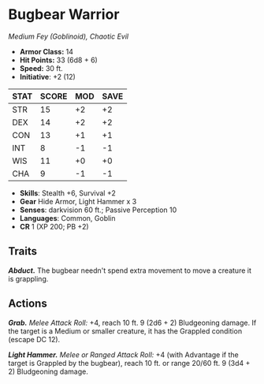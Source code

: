 # Bugbear Warrior

*Medium Fey (Goblinoid), Chaotic Evil*

- **Armor Class:** 14
- **Hit Points:** 33 (6d8 + 6)
- **Speed:** 30 ft.
- **Initiative**: +2 (12)

|STAT|SCORE|MOD|SAVE|
| --- | --- | --- | ---- |
| STR | 15 | +2 | +2 |
| DEX | 14 | +2 | +2 |
| CON | 13 | +1 | +1 |
| INT | 8 | -1 | -1 |
| WIS | 11 | +0 | +0 |
| CHA | 9 | -1 | -1 |

- **Skills**: Stealth +6, Survival +2
- **Gear** Hide Armor, Light Hammer x 3
- **Senses**: darkvision 60 ft.; Passive Perception 10
- **Languages**: Common, Goblin
- **CR** 1 (XP 200; PB +2)

## Traits

***Abduct.*** The bugbear needn't spend extra movement to move a creature it is grappling.


## Actions

***Grab.*** *Melee Attack Roll:* +4, reach 10 ft. 9 (2d6 + 2) Bludgeoning damage. If the target is a Medium or smaller creature, it has the Grappled condition (escape DC 12).

***Light Hammer.*** *Melee or Ranged Attack Roll:* +4 (with Advantage if the target is Grappled by the bugbear), reach 10 ft. or range 20/60 ft. 9 (3d4 + 2) Bludgeoning damage.


